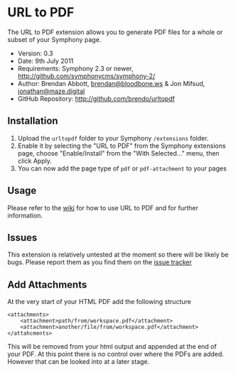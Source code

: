 # URL to PDF

The URL to PDF extension allows you to generate PDF files for a whole or subset of your Symphony page.

- Version: 0.3
- Date: 9th July 2011
- Requirements: Symphony 2.3 or newer, <http://github.com/symphonycms/symphony-2/>
- Author: Brendan Abbott, brendan@bloodbone.ws & Jon Mifsud, jonathan@maze.digital
- GitHub Repository: <http://github.com/brendo/urltopdf>

## Installation

1. Upload the `urltopdf` folder to your Symphony `/extensions` folder.
2. Enable it by selecting the "URL to PDF" from the Symphony extensions page, choose "Enable/Install" from the "With Selected..." menu, then click Apply.
3. You can now add the page type of `pdf` or `pdf-attachment` to your pages

## Usage

Please refer to the [wiki](https://github.com/brendo/urltopdf/wiki) for how to use URL to PDF and for further information.

## Issues

This extension is relatively untested at the moment so there will be likely be bugs. Please report them as you find them on the [issue tracker](https://github.com/brendo/urltopdf/issues)

## Add Attachments

At the very start of your HTML PDF add the following structure

    <attachments>
    	<attachment>path/from/workspace.pdf</attachment>
    	<attachment>another/file/from/workspace.pdf</attachment>
    </attahcments>

This will be removed from your html output and appended at the end of your PDF. At this point there is no control over where the PDFs are added. However that can be looked into at a later stage.